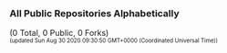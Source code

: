 
### All Public Repositories Alphabetically

(0 Total, 0 Public, 0 Forks)<br>
<sup><sub>(updated Sun Aug 30 2020 09:30:50 GMT+0000 (Coordinated Universal Time))</sub></sup>

